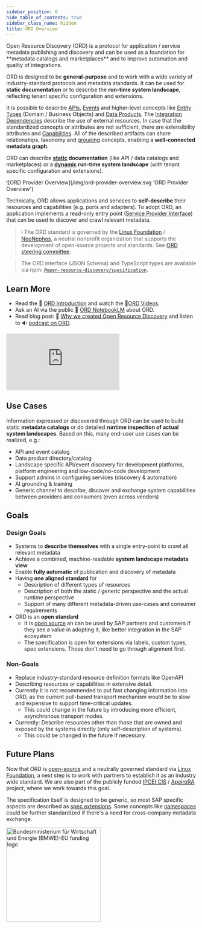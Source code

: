 ```yaml
---
sidebar_position: 0
hide_table_of_contents: true
sidebar_class_name: hidden
title: ORD Overview
---
```


<div className="container"><div className="row">
<div className="col">
Open Resource Discovery (ORD) is a protocol for application / service metadata publishing and discovery and can be used as a foundation for **metadata catalogs and marketplaces** and to improve automation and quality of integrations.

ORD is designed to be **general-purpose** and to work with a wide variety of industry-standard protocols and metadata standards.
It can be used for **static documentation** or to describe the **run-time system landscape**, reflecting tenant specific configuration and extensions.

It is possible to describe [APIs](./spec-v1/interfaces/document#api-resource), [Events](./spec-v1/interfaces/document#event-resource) and higher-level concepts like [Entity Types](./spec-v1/interfaces/document#entity-type) (Domain / Business Objects) and [Data Products](../spec-v1/concepts/data-product.md).
The [Integration Dependencies](./spec-v1/interfaces/document#integration-dependency) describe the use of external resources.
In case that the standardized concepts or attributes are not sufficient, there are extensibility attributes and [Capabilities](./spec-v1/interfaces/document#capability).
All of the described artifacts can share relationships, taxonomy and [grouping](../spec-v1/concepts/grouping-and-bundling.md) concepts, enabling a **well-connected metadata graph**.

ORD can describe **[static](../spec-v1/index.md#def-static-perspective) documentation** (like API / data catalogs and marketplaces) or a **[dynamic](../spec-v1/index.md#def-dynamic-perspective) run-time system landscape** (with tenant specific configuration and extensions).

</div>
<div className="col">
<div style={{"text-align": "center", "max-width": "600px"}}>
![ORD Provider Overview](/img/ord-provider-overview.svg 'ORD Provider Overview')
</div></div></div></div>

Technically, ORD allows applications and services to **self-describe** their resources and capabilities (e.g. ports and adapters).
To adopt ORD, an application implements a read-only entry point ([Service Provider Interface](https://en.wikipedia.org/wiki/Service_provider_interface)) that can be used to discover and crawl relevant metadata.

> ℹ The ORD standard is governed by the [Linux Foundation](https://www.linuxfoundation.org/) / [NeoNephos](https://neonephos.org/projects/open-resource-discovery-ord/), a neutral nonprofit organization that supports the development of open-source projects and standards. See [ORD steering committee](https://github.com/open-resource-discovery/steering#readme).

> The ORD interface (JSON Schema) and TypeScript types are available via npm: [`@open-resource-discovery/specification`](https://www.npmjs.com/package/@open-resource-discovery/specification).

## Learn More

- Read the 📄 [ORD Introduction](../introduction.mdx) and watch the 🎦[ORD Videos](./help/videos).
- Ask an AI via the public 🤖 [ORD NotebookLM](https://notebooklm.google.com/notebook/f57d6c36-a0b0-4baa-898b-efede2521382) about ORD.
- Read blog post: 📄 [Why we created Open Resource Discovery](https://community.sap.com/t5/technology-blog-posts-by-sap/why-we-created-open-resource-discovery/ba-p/14172057) and listen to 🔉 [podcast on ORD](https://podcast.opensap.info/open-source-way/2024/06/14/open-resource-discovery-ord/).

<div className="videoContainer">
  <iframe className="videoIframe" src="https://www.youtube.com/embed/7Z818CdoZJg" title="Introducing the Open Resource Discovery protocol" frameBorder="0" allow="accelerometer; autoplay; clipboard-write; encrypted-media; gyroscope; picture-in-picture; web-share"></iframe>
</div>

## Use Cases

Information expressed or discovered through ORD can be used to build static **metadata catalogs** or do detailed **runtime inspection of actual system landscapes**.
Based on this, many end-user use cases can be realized, e.g.:

- API and event catalog
- Data product directory/catalog
- Landscape specific API/event discovery for development platforms, platform engineering and low-code/no-code development
- Support admins in configuring services (discovery & automation)
- AI grounding & training
- Generic channel to describe, discover and exchange system capabilities between providers and consumers (even across vendors)

## Goals

<div className="container"><div className="row"><div className="col">
<div className="card"><div className="card__header">
<h3>Design Goals</h3>
</div><div className="card__body"><p>

- Systems to **describe themselves** with a single entry-point to crawl all relevant metadata
- Achieve a combined, machine-readable **system landscape metadata view**
- Enable **fully automatic** of publication and discovery of metadata
- Having **one aligned standard** for
  - Description of different types of resources
  - Description of both the static / generic perspective and the actual runtime perspective
  - Support of many different metadata-driven use-cases and consumer requirements
- ORD is an **open standard**
  - It is [open source](https://github.com/open-resource-discovery/specification) an can be used by SAP partners and customers if they see a value in adopting it, like better integration in the SAP ecosystem
  - The specification is open for extensions via labels, custom types, spec extensions. Those don't need to go through alignment first.

</p></div></div></div>
<div className="col"><div className="card"><div className="card__header">
<h3>Non-Goals</h3>
</div><div className="card__body"><p>

- Replace industry-standard resource definition formats like OpenAPI
- Describing resources or capabilities in extensive detail.
- Currently it is not recommended to put fast changing information into ORD, as the current pull-based transport mechanism would be to slow and expensive to support time-critical updates.
  - This could change in the future by introducing more efficient, asynchronous transport modes.
- Currently: Describe resources other than those that are owned and exposed by the systems directly
  (only self-description of systems).
  - This could be changed in the future if necessary.

</p></div></div></div></div></div>

## Future Plans

Now that ORD is [open-source](https://open-resource-discovery.github.io/specification/) and a neutrally governed standard via [Linux Foundation](https://www.linuxfoundation.org/), a next step is to work with partners to establish it as an industry wide standard.
We are also part of the publicly funded [IPCEI CIS](https://www.bmwk.de/Redaktion/EN/Artikel/Industry/ipcei-cis.html) / [ApeiroRA](https://apeirora.eu/) project, where we work towards this goal.

The specification itself is designed to be generic, so most SAP specific aspects are described as [spec extensions](./spec-extensions).
Some concepts like [namespaces](./spec-v1/#namespaces) could be further standardized if there's a need for cross-company metadata exchange.

<p align="left"><img alt="Bundesministerium für Wirtschaft und Energie (BMWE)-EU funding logo" src="https://apeirora.eu/assets/img/BMWK-EU.png" width="250"/></p>
